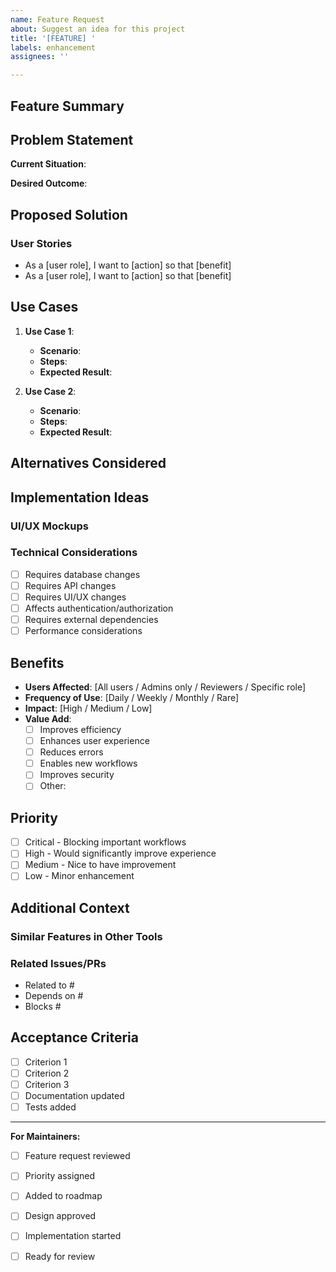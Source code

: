 ```yaml
---
name: Feature Request
about: Suggest an idea for this project
title: '[FEATURE] '
labels: enhancement
assignees: ''

---
```


## Feature Summary
<!-- A clear and concise description of the feature you'd like -->

## Problem Statement
<!-- Is your feature request related to a problem? Please describe -->
**Current Situation**:
<!-- What's the current behavior or limitation? -->

**Desired Outcome**:
<!-- What would you like to happen instead? -->

## Proposed Solution
<!-- Describe the solution you'd like to see -->

### User Stories
<!-- Describe who would use this and how -->
- As a [user role], I want to [action] so that [benefit]
- As a [user role], I want to [action] so that [benefit]

## Use Cases
<!-- Provide specific examples of how this feature would be used -->

1. **Use Case 1**:
   - **Scenario**:
   - **Steps**:
   - **Expected Result**:

2. **Use Case 2**:
   - **Scenario**:
   - **Steps**:
   - **Expected Result**:

## Alternatives Considered
<!-- Describe alternative solutions or features you've considered -->

## Implementation Ideas
<!-- If you have ideas about how to implement this, share them -->

### UI/UX Mockups
<!-- If applicable, add mockups, wireframes, or screenshots -->

### Technical Considerations
<!-- Any technical details or constraints to consider? -->
- [ ] Requires database changes
- [ ] Requires API changes
- [ ] Requires UI/UX changes
- [ ] Affects authentication/authorization
- [ ] Requires external dependencies
- [ ] Performance considerations

## Benefits
<!-- Who would benefit and how? -->
- **Users Affected**: [All users / Admins only / Reviewers / Specific role]
- **Frequency of Use**: [Daily / Weekly / Monthly / Rare]
- **Impact**: [High / Medium / Low]
- **Value Add**:
  - [ ] Improves efficiency
  - [ ] Enhances user experience
  - [ ] Reduces errors
  - [ ] Enables new workflows
  - [ ] Improves security
  - [ ] Other:

## Priority
<!-- How important is this feature to you? -->
- [ ] Critical - Blocking important workflows
- [ ] High - Would significantly improve experience
- [ ] Medium - Nice to have improvement
- [ ] Low - Minor enhancement

## Additional Context
<!-- Add any other context, examples, or references -->

### Similar Features in Other Tools
<!-- Reference similar features from other applications -->

### Related Issues/PRs
<!-- Link to related issues or pull requests -->
- Related to #
- Depends on #
- Blocks #

## Acceptance Criteria
<!-- What would make this feature complete? -->
- [ ] Criterion 1
- [ ] Criterion 2
- [ ] Criterion 3
- [ ] Documentation updated
- [ ] Tests added

---

**For Maintainers:**
- [ ] Feature request reviewed
- [ ] Priority assigned
- [ ] Added to roadmap
- [ ] Design approved
- [ ] Implementation started
- [ ] Ready for review

